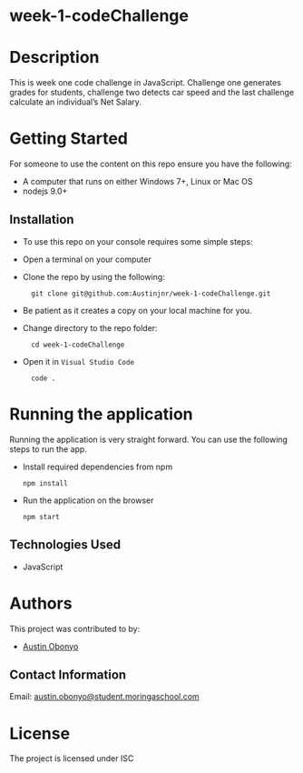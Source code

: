# week-1-codeChallenge

# Description
This is week one code challenge in JavaScript. Challenge one generates grades for students, challenge two detects car speed and the last challenge calculate an individual’s Net Salary.

#  Getting Started
For someone to use the content on this repo ensure you have the following:
- A computer that runs on either Windows 7+, Linux or Mac OS
- nodejs 9.0+

## Installation
- To use this repo on your console requires some simple steps:
- Open a terminal on your computer
- Clone the repo by using the following:

        git clone git@github.com:Austinjnr/week-1-codeChallenge.git

- Be patient as it creates a copy on your local machine for you.
- Change directory to the repo folder:

        cd week-1-codeChallenge

- Open it in ``Visual Studio Code``

        code .

# Running the application

Running the application is very straight forward. You can use the following steps to run the app.

- Install required dependencies from npm

      npm install
- Run the application on the browser

      npm start

## Technologies Used
- JavaScript

# Authors
This project was contributed to by:
- [Austin Obonyo](https://github.com/Austinjnr)

## Contact Information
Email: austin.obonyo@student.moringaschool.com

# License
The project is licensed under ISC
